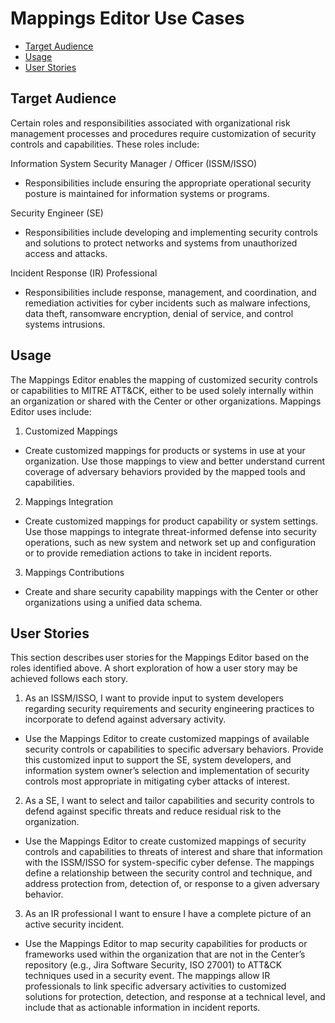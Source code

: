 # Mappings Editor Use Cases

- [Target Audience](#target-audience)
- [Usage](#usage)
- [User Stories](#user-stories)

## Target Audience

Certain roles and responsibilities associated with organizational risk management
processes and procedures require customization of security controls and capabilities.
These roles include:

Information System Security Manager / Officer (ISSM/ISSO)

- Responsibilities include ensuring the appropriate operational security posture is
  maintained for information systems or programs.

Security Engineer (SE)

- Responsibilities include developing and implementing security controls and solutions
  to protect networks and systems from unauthorized access and attacks.

Incident Response (IR) Professional

- Responsibilities include response, management, and coordination, and remediation
  activities for cyber incidents such as malware infections, data theft, ransomware
  encryption, denial of service, and control systems intrusions.

## Usage

The Mappings Editor enables the mapping of customized security controls or capabilities
to MITRE ATT&CK, either to be used solely internally within an organization or shared
with the Center or other organizations. Mappings Editor uses include:

1. Customized Mappings

- Create customized mappings for products or systems in use at your organization. Use
  those mappings to view and better understand current coverage of adversary behaviors
  provided by the mapped tools and capabilities.

2. Mappings Integration

- Create customized mappings for product capability or system settings. Use those
  mappings to integrate threat-informed defense into security operations, such as new
  system and network set up and configuration or to provide remediation actions to take
  in incident reports.

3. Mappings Contributions

- Create and share security capability mappings with the Center or other organizations
  using a unified data schema.

## User Stories

This section describes user stories for the Mappings Editor based on the roles
identified above. A short exploration of how a user story may be achieved follows
each story.

1. As an ISSM/ISSO, I want to provide input to system developers regarding security
   requirements and security engineering practices to incorporate to defend against
   adversary activity.

- Use the Mappings Editor to create customized mappings of available security controls
  or capabilities to specific adversary behaviors. Provide this customized input to
  support the SE, system developers, and information system owner’s selection and
  implementation of security controls most appropriate in mitigating cyber attacks
  of interest.

2. As a SE, I want to select and tailor capabilities and security controls to defend
   against specific threats and reduce residual risk to the organization.

- Use the Mappings Editor to create customized mappings of security controls and
  capabilities to threats of interest and share that information with the ISSM/ISSO
  for system-specific cyber defense. The mappings define a relationship between the
  security control and technique, and address protection from, detection of, or
  response to a given adversary behavior.

3. As an IR professional I want to ensure I have a complete picture of an active
   security incident.

- Use the Mappings Editor to map security capabilities for products or frameworks used
  within the organization that are not in the Center’s repository (e.g., Jira Software
  Security, ISO 27001) to ATT&CK techniques used in a security event. The mappings
  allow IR professionals to link specific adversary activities to customized solutions
  for protection, detection, and response at a technical level, and include that as
  actionable information in incident reports.
